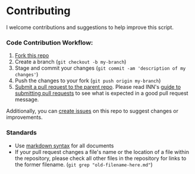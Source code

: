 # Contributing

I welcome contributions and suggestions to help improve this script.


### Code Contribution Workflow:

1.  [Fork this repo](https://help.github.com/articles/fork-a-repo)
2.  Create a branch (`git checkout -b my-branch`)
3.  Stage and commit your changes (`git commit -am 'description of my changes'`)
4.  Push the changes to your fork (`git push origin my-branch`)
5.  [Submit a pull request to the parent repo](https://help.github.com/articles/creating-a-pull-request). Please read INN's [guide to submitting pull requests](/how-to-work-with-us/pull-requests.md) to see what is expected in a good pull request message.

Additionally, you can [create issues](https://github.com/benlk/looming_midterm/issues) on this repo to suggest changes or improvements.

### Standards

- Use [markdown syntax](http://daringfireball.net/projects/markdown/syntax) for all documents
- If your pull request changes a file's name or the location of a file within the repository, please check all other files in the repository for links to the former filename. (`git grep "old-filename-here.md"`)
